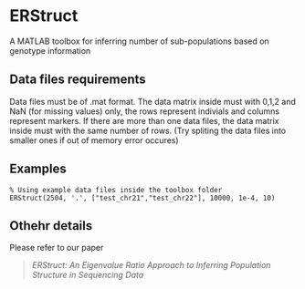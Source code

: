 # ERStruct
A MATLAB toolbox for inferring number of sub-populations based on genotype information

## Data files requirements
Data files must be of .mat format. The data matrix inside must with 0,1,2 and NaN (for missing values) only, the rows represent indivials and columns represent markers. If there are more than one data files, the data matrix inside must with the same number of rows. (Try spliting the data files into smaller ones if out of memory error occures)

## Examples
```
% Using example data files inside the toolbox folder
ERStruct(2504, '.', ["test_chr21","test_chr22"], 10000, 1e-4, 10)
```

## Othehr details
Please refer to our paper
> *ERStruct: An Eigenvalue Ratio Approach to Inferring Population Structure in Sequencing Data*
